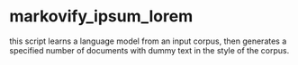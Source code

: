 # markovify_ipsum_lorem
this script learns a language model from an input corpus, then generates a specified number of documents with dummy text in the style of the corpus.
